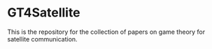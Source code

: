 # GT4Satellite
This is the repository for the collection of papers on game theory for satellite communication.
